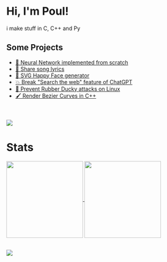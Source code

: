 <h1> Hi, I'm Poul!</h1>
i make stuff in C, C++ and Py

## Some Projects
- [🧠 Neural Network implemented from scratch](https://github.com/PoulDev/NeuralNetwork)
- [🎵 Share song lyrics](https://github.com/PoulDev/Sgrodolix)
- [🙂 SVG Happy Face generator](https://github.com/PoulDev/HappyFaces)
- [💥 Break "Search the web" feature of ChatGPT](https://github.com/PoulDev/Web-LLM-Breaker)
- [🦆 Prevent Rubber Ducky attacks on Linux](https://github.com/PoulDev/AntiRubberDucky)
- [🖌️ Render Bezier Curves in C++](https://github.com/PoulDev/BezierCurves)

<br><br>
<a href="https://www.codewars.com/users/PoulDev"><img src="https://www.codewars.com/users/PoulDev/badges/small"/></a>
<h1>Stats</h1>
<a href="https://github.com/PoulDev?tab=repositories">
  <img height=200 align="center" src="https://github-readme-stats.vercel.app/api/top-langs?username=PoulDev&layout=compact&langs_count=8&card_width=320&hide=html,css,AMPL,batchfile,bash&theme=tokyonight" />
</a>
<a href="https://github.com/PoulDev?tab=repositories">
  <img height=200 align="center" src="https://github-readme-stats.vercel.app/api?username=PoulDev&theme=tokyonight&hide_rank=true" />
</a>

<br>
<br>

<a href="https://www.venganza.org/"><img src="https://www.venganza.org/images/fsmbanner1.jpg" /></a>
